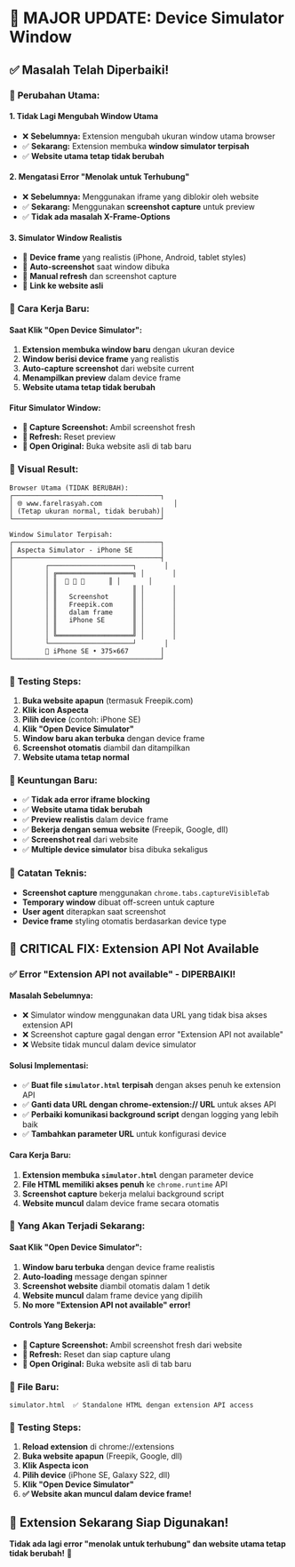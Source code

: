 # 🔧 MAJOR UPDATE: Device Simulator Window

## ✅ Masalah Telah Diperbaiki!

### 🎯 **Perubahan Utama:**

#### 1. **Tidak Lagi Mengubah Window Utama**
- ❌ **Sebelumnya:** Extension mengubah ukuran window utama browser
- ✅ **Sekarang:** Extension membuka **window simulator terpisah**
- ✅ **Website utama tetap tidak berubah**

#### 2. **Mengatasi Error "Menolak untuk Terhubung"**
- ❌ **Sebelumnya:** Menggunakan iframe yang diblokir oleh website
- ✅ **Sekarang:** Menggunakan **screenshot capture** untuk preview
- ✅ **Tidak ada masalah X-Frame-Options**

#### 3. **Simulator Window Realistis**
- 📱 **Device frame** yang realistis (iPhone, Android, tablet styles)
- 📸 **Auto-screenshot** saat window dibuka
- 🔄 **Manual refresh** dan screenshot capture
- 🔗 **Link ke website asli**

### 🚀 **Cara Kerja Baru:**

#### **Saat Klik "Open Device Simulator":**
1. **Extension membuka window baru** dengan ukuran device
2. **Window berisi device frame** yang realistis
3. **Auto-capture screenshot** dari website current
4. **Menampilkan preview** dalam device frame
5. **Website utama tetap tidak berubah**

#### **Fitur Simulator Window:**
- **📸 Capture Screenshot:** Ambil screenshot fresh
- **🔄 Refresh:** Reset preview
- **🔗 Open Original:** Buka website asli di tab baru

### 🎨 **Visual Result:**

```
Browser Utama (TIDAK BERUBAH):
┌─────────────────────────────────────┐
│ 🌐 www.farelrasyah.com                  │
│ (Tetap ukuran normal, tidak berubah)│
└─────────────────────────────────────┘

Window Simulator Terpisah:
┌─────────────────────────────────────┐
│ Aspecta Simulator - iPhone SE       │
├─────────────────────────────────────┤
│        ┌─────────────────────┐       │
│        │ ╔═══════════════════╗ │       │
│        │ ║  📸 🔄 🔗      ║ │       │
│        │ ║                   ║ │       │
│        │ ║   Screenshot      ║ │       │
│        │ ║   Freepik.com     ║ │       │
│        │ ║   dalam frame     ║ │       │
│        │ ║   iPhone SE       ║ │       │
│        │ ║                   ║ │       │
│        │ ╚═══════════════════╝ │       │
│        └─────────────────────┘       │
│        📱 iPhone SE • 375×667        │
└─────────────────────────────────────┘
```

### 🔧 **Testing Steps:**

1. **Buka website apapun** (termasuk Freepik.com)
2. **Klik icon Aspecta**
3. **Pilih device** (contoh: iPhone SE)
4. **Klik "Open Device Simulator"**
5. **Window baru akan terbuka** dengan device frame
6. **Screenshot otomatis** diambil dan ditampilkan
7. **Website utama tetap normal**

### 🎯 **Keuntungan Baru:**

- ✅ **Tidak ada error iframe blocking**
- ✅ **Website utama tidak berubah**
- ✅ **Preview realistis** dalam device frame
- ✅ **Bekerja dengan semua website** (Freepik, Google, dll)
- ✅ **Screenshot real** dari website
- ✅ **Multiple device simulator** bisa dibuka sekaligus

### 📝 **Catatan Teknis:**

- **Screenshot capture** menggunakan `chrome.tabs.captureVisibleTab`
- **Temporary window** dibuat off-screen untuk capture
- **User agent** diterapkan saat screenshot
- **Device frame** styling otomatis berdasarkan device type

## 🚨 **CRITICAL FIX: Extension API Not Available**

### ✅ **Error "Extension API not available" - DIPERBAIKI!**

#### **Masalah Sebelumnya:**
- ❌ Simulator window menggunakan data URL yang tidak bisa akses extension API
- ❌ Screenshot capture gagal dengan error "Extension API not available"
- ❌ Website tidak muncul dalam device simulator

#### **Solusi Implementasi:**
- ✅ **Buat file `simulator.html` terpisah** dengan akses penuh ke extension API
- ✅ **Ganti data URL dengan chrome-extension:// URL** untuk akses API
- ✅ **Perbaiki komunikasi background script** dengan logging yang lebih baik
- ✅ **Tambahkan parameter URL** untuk konfigurasi device

#### **Cara Kerja Baru:**
1. **Extension membuka `simulator.html`** dengan parameter device
2. **File HTML memiliki akses penuh** ke `chrome.runtime` API
3. **Screenshot capture** bekerja melalui background script
4. **Website muncul** dalam device frame secara otomatis

### 🎯 **Yang Akan Terjadi Sekarang:**

#### **Saat Klik "Open Device Simulator":**
1. **Window baru terbuka** dengan device frame realistis
2. **Auto-loading** message dengan spinner
3. **Screenshot website** diambil otomatis dalam 1 detik
4. **Website muncul** dalam frame device yang dipilih
5. **No more "Extension API not available" error!**

#### **Controls Yang Bekerja:**
- **📸 Capture Screenshot:** Ambil screenshot fresh dari website
- **🔄 Refresh:** Reset dan siap capture ulang  
- **🔗 Open Original:** Buka website asli di tab baru

### 📁 **File Baru:**
```
simulator.html  ✅ Standalone HTML dengan extension API access
```

### 🔧 **Testing Steps:**
1. **Reload extension** di chrome://extensions
2. **Buka website apapun** (Freepik, Google, dll)
3. **Klik Aspecta icon**
4. **Pilih device** (iPhone SE, Galaxy S22, dll)
5. **Klik "Open Device Simulator"**
6. **✅ Website akan muncul dalam device frame!**

## 🎉 **Extension Sekarang Siap Digunakan!**

**Tidak ada lagi error "menolak untuk terhubung" dan website utama tetap tidak berubah!** 🚀
